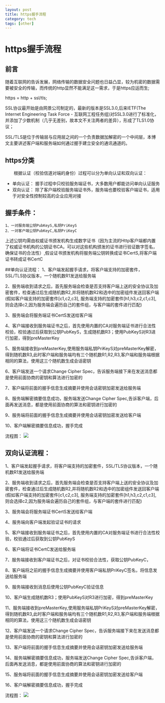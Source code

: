 ```yaml
---
layout: post
title: https握手流程
category: tech
tags: [other]
---
```


#  https握手流程

## 前言
随着互联网的告诉发展，网络传输的数据安全问题也日益凸显，较为机密的数据需要被安全的传输，而传统的http显然不能满足这一需求，于是https应运而生;

 https = http + ssl/tls;

 SSL协议最开始是由网景公司制定的，最新的版本是SSL3.0,后来IETF(The Internet Engineering Task Force - 互联网工程任务组)对SSL3.0进行了标准化，并添加了少数机制（几乎无差别，故本文不关注两者的差异），形成了TLS1.0协议；

 SSL/TLS是位于传输层与应用层之间的一个负责数据加解密的一个中间层，本博文主要讲述客户端和服务端如何通过握手建立安全的通讯通道的。

## https分类

&emsp;&emsp;根据认证（校验信道对端的身份）过程可以分为单向认证和双向认证：

* 单向认证： 握手过程中只校验服务端证书，大多数用户都能访问单向认证服务
* 双向认证： 除了客户端校验服务端证书外，服务端也要校验客户端证书，适用于对安全性控制较高的企业应用对接

## 握手条件：
	1、一对服务端公钥PubKeyS,私钥PriKeyS
	2、一对客户端公钥PubKeyC,私钥PriKeyC
上述公钥均需由权威证书颁发机构生成数字证书（因为主流的Http客户端都内置了权威证书机构的公钥证书CA，可以对这些机构颁发的证书进行验证数字签名，确保证书的合法性）,假设证书颁发机构将服务端公钥转换成证书CertS,将客户端证书转成证书CertC

##单向认证流程：
 1、客户端发起握手请求，将客户端支持的加密套件，SSL/TLS协议版本，一个随机数R1发送给服务端

 2、服务端收到请求之后，首先服务端会检查是否支持客户端上送的安全协议及加密套件，检查通过后生成随机数R2,并将随机数R2和选中的加密组件发送回客户端(假如客户端支持的加密套件[c1,c2,c3], 服务端支持的加密套件[h1,h3,c2,c1,c3],则会选择c2,因为服务端会遍历自己的套件组，与客户端的套件进行匹配)

 3、服务端会将服务端证书CertS发送给客户端

 4、客户端接收到服务端证书之后，首先使用内置的CA对服务端证书进行合法性校验，校验通过后获取到公钥PubKeyS，生成随机数R3；使用PubKeyS对R3进行加密，得到preMasterKey

 5、服务端接收到preMasterKey,使用服务端私钥PriKeyS对preMasterKey解密，得到随机数R3,此时客户端和服务端均有三个随机数R1,R2,R3,客户端和服务端根据相同的算法，使用这三个随机数生成会话密钥

 6、客户端发送一个请求Change Cipher Spec，告诉服务端接下来在发送消息都是使用前面协商的密钥和算法进行加密的

 7、客户端将前面的握手信息生成摘要并使用会话密钥加密发送给服务端

 8、服务端解密摘要信息成功，服务端发送Change Cipher Spec,告诉客户端，后面再发送消息，都是使用前面协商的算法和密钥进行加密的

 9、服务端将前面的握手信息生成摘要并使用会话密钥加密发送给客户端

 10、客户端解密摘要信息成功，握手完成

流程图：
![](https://github.com/HJacco/HJacco.github.io/tree/master/assets/userImage/httpsSingleDirection.jpg)


## 双向认证流程：
 1、客户端发起握手请求，将客户端支持的加密套件，SSL/TLS协议版本，一个随机数R1发送给服务端

 2、服务端收到请求之后，首先服务端会检查是否支持客户端上送的安全协议及加密套件，检查通过后生成随机数R2,并将随机数R2和选中的加密组件发送回客户端(假如客户端支持的加密套件[c1,c2,c3], 服务端支持的加密套件[h1,h3,c2,c1,c3],则会选择c2,因为服务端会遍历自己的套件组，与客户端的套件进行匹配)

 3、服务端会将服务端证书CertS发送给客户端

 4、服务端向客户端发起验证证书的请求

 5、客户端接收到服务端证书之后，首先使用内置的CA对服务端证书进行合法性校验，校验通过后获取到公钥PubKeyS

 6、客户端将证书CertC发送给服务端

 7、服务端接收到客户端证书之后，对证书校验合法性，获取公钥PubKeyC，

 8、客户端将之前的握手信息生成摘要并使用客户端私钥PriKeyC签名，将信息发送给服务端

 9、服务端接收到消息后使用公钥PubKeyC验证信息

 10、客户端生成随机数R3；使用PubKeyS对R3进行加密，得到preMasterKey

 11、服务端接收到preMasterKey,使用服务端私钥PriKeyS对preMasterKey解密，得到随机数R3,此时客户端和服务端均有三个随机数R1,R2,R3,客户端和服务端根据相同的算法，使用这三个随机数生成会话密钥

 12、客户端发送一个请求Change Cipher Spec，告诉服务端接下来在发送消息都是使用前面协商的密钥和算法进行加密的

 13、客户端将前面的握手信息生成摘要并使用会话密钥加密发送给服务端

 14、服务端解密摘要信息成功，服务端发送Change Cipher Spec,告诉客户端，后面再发送消息，都是使用前面协商的算法和密钥进行加密的

 15、服务端将前面的握手信息生成摘要并使用会话密钥加密发送给客户端

 16、客户端解密摘要信息成功，握手完成

流程图：
![](https://github.com/HJacco/HJacco.github.io/tree/master/assets/userImage/httpsDoubleDirection.jpg)